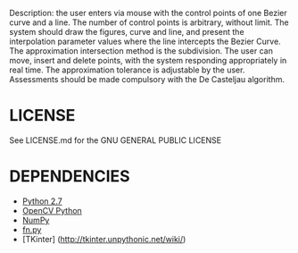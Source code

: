 Description: the user enters via mouse with the control points of one Bezier curve and a line. 
The number of control points is arbitrary, without limit. 
The system should draw the figures, curve and line, and present the interpolation parameter values 
where the line intercepts the Bezier Curve.
The approximation intersection method is the subdivision. 
The user can move, insert and delete points, with the system responding appropriately in real time. 
The approximation tolerance is adjustable by the user. Assessments should be made compulsory with the De Casteljau algorithm.

LICENSE
=======

See LICENSE.md for the GNU GENERAL PUBLIC LICENSE

DEPENDENCIES
============

* [Python 2.7](https://www.python.org/download/releases/2.7)
* [OpenCV Python](docs.opencv.org)
* [NumPy](http://www.numpy.org/)
* [fn.py](https://github.com/kachayev/fn.py)
* [TKinter] (http://tkinter.unpythonic.net/wiki/)

